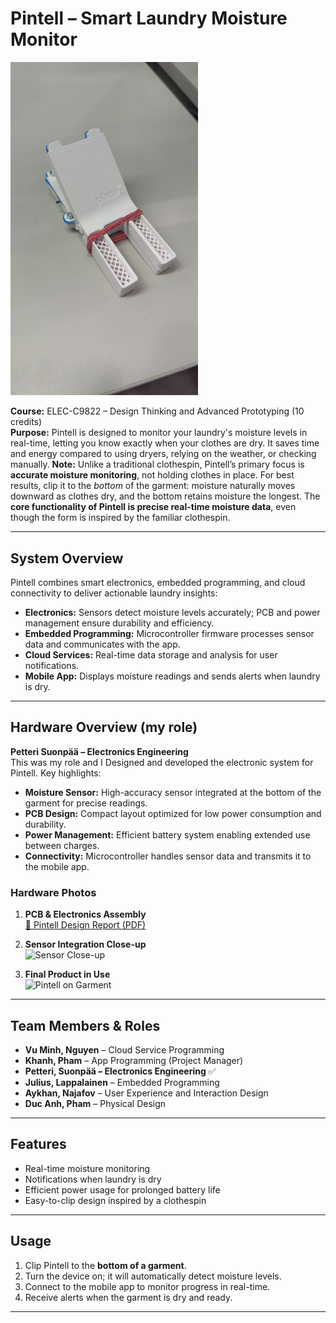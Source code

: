 # Pintell – Smart Laundry Moisture Monitor

<p align="left">
  <img src="pintell_photo.jpg" alt="Pintell Final Product" width="300"/>
</p>

**Course:** ELEC-C9822 – Design Thinking and Advanced Prototyping (10 credits)  
**Purpose:** Pintell is designed to monitor your laundry's moisture levels in real-time, letting you know exactly when your clothes are dry. It saves time and energy compared to using dryers, relying on the weather, or checking manually.
**Note:** Unlike a traditional clothespin, Pintell’s primary focus is **accurate moisture monitoring**, not holding clothes in place. For best results, clip it to the *bottom* of the garment: moisture naturally moves downward as clothes dry, and the bottom retains moisture the longest. The **core functionality of Pintell is precise real-time moisture data**, even though the form is inspired by the familiar clothespin.

---

## System Overview
Pintell combines smart electronics, embedded programming, and cloud connectivity to deliver actionable laundry insights:

- **Electronics:** Sensors detect moisture levels accurately; PCB and power management ensure durability and efficiency.
- **Embedded Programming:** Microcontroller firmware processes sensor data and communicates with the app.
- **Cloud Services:** Real-time data storage and analysis for user notifications.
- **Mobile App:** Displays moisture readings and sends alerts when laundry is dry.

---

## Hardware Overview (my role)
**Petteri Suonpää – Electronics Engineering**  
This was my role and I Designed and developed the electronic system for Pintell. Key highlights:

- **Moisture Sensor:** High-accuracy sensor integrated at the bottom of the garment for precise readings.  
- **PCB Design:** Compact layout optimized for low power consumption and durability.  
- **Power Management:** Efficient battery system enabling extended use between charges.  
- **Connectivity:** Microcontroller handles sensor data and transmits it to the mobile app.  

### Hardware Photos
1. **PCB & Electronics Assembly**  
[📄 Pintell Design Report (PDF)](Kicad_layout.pdf)
2. **Sensor Integration Close-up**  
![Sensor Close-up](images/sensor_closeup.jpg)

3. **Final Product in Use**  
![Pintell on Garment](images/in_use.jpg)

---

## Team Members & Roles
- **Vu Minh, Nguyen** – Cloud Service Programming  
- **Khanh, Pham** – App Programming (Project Manager)  
- **Petteri, Suonpää – Electronics Engineering** ✅  
- **Julius, Lappalainen** – Embedded Programming  
- **Aykhan, Najafov** – User Experience and Interaction Design  
- **Duc Anh, Pham** – Physical Design  

---

## Features
- Real-time moisture monitoring  
- Notifications when laundry is dry  
- Efficient power usage for prolonged battery life  
- Easy-to-clip design inspired by a clothespin  

---

## Usage
1. Clip Pintell to the **bottom of a garment**.  
2. Turn the device on; it will automatically detect moisture levels.  
3. Connect to the mobile app to monitor progress in real-time.  
4. Receive alerts when the garment is dry and ready.  

---
